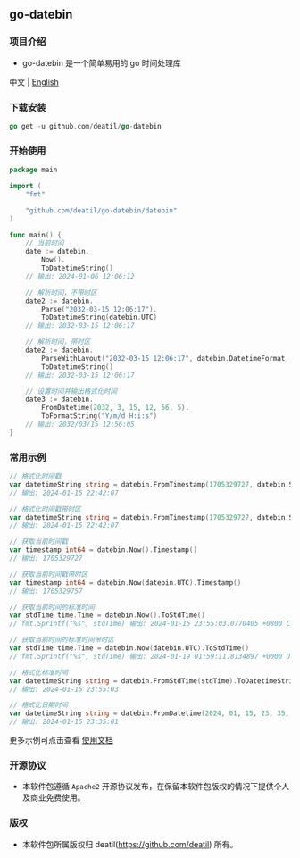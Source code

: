 ## go-datebin


### 项目介绍

*  go-datebin 是一个简单易用的 go 时间处理库

中文 | [English](README.md)


### 下载安装

~~~go
go get -u github.com/deatil/go-datebin
~~~


### 开始使用

~~~go
package main

import (
    "fmt"

    "github.com/deatil/go-datebin/datebin"
)

func main() {
    // 当前时间
    date := datebin.
        Now().
        ToDatetimeString()
    // 输出: 2024-01-06 12:06:12

    // 解析时间，不带时区
    date2 := datebin.
        Parse("2032-03-15 12:06:17").
        ToDatetimeString(datebin.UTC)
    // 输出: 2032-03-15 12:06:17

    // 解析时间，带时区
    date2 := datebin.
        ParseWithLayout("2032-03-15 12:06:17", datebin.DatetimeFormat, datebin.GMT).
        ToDatetimeString()
    // 输出: 2032-03-15 12:06:17

    // 设置时间并输出格式化时间
    date3 := datebin.
        FromDatetime(2032, 3, 15, 12, 56, 5).
        ToFormatString("Y/m/d H:i:s")
    // 输出: 2032/03/15 12:56:05
}

~~~


### 常用示例

~~~go
// 格式化时间戳
var datetimeString string = datebin.FromTimestamp(1705329727, datebin.Shanghai).ToDatetimeString()
// 输出: 2024-01-15 22:42:07

// 格式化时间戳带时区
var datetimeString string = datebin.FromTimestamp(1705329727, datebin.Shanghai).ToDatetimeString(datebin.Shanghai)
// 输出: 2024-01-15 22:42:07
~~~

~~~go
// 获取当前时间戳
var timestamp int64 = datebin.Now().Timestamp()
// 输出: 1705329727

// 获取当前时间戳带时区
var timestamp int64 = datebin.Now(datebin.UTC).Timestamp()
// 输出: 1705329757
~~~

~~~go
// 获取当前时间的标准时间
var stdTime time.Time = datebin.Now().ToStdTime()
// fmt.Sprintf("%s", stdTime) 输出: 2024-01-15 23:55:03.0770405 +0800 CST

// 获取当前时间的标准时间带时区
var stdTime time.Time = datebin.Now(datebin.UTC).ToStdTime()
// fmt.Sprintf("%s", stdTime) 输出: 2024-01-19 01:59:11.8134897 +0000 UTC
~~~

~~~go
// 格式化标准时间
var datetimeString string = datebin.FromStdTime(stdTime).ToDatetimeString()
// 输出: 2024-01-15 23:55:03
~~~

~~~go
// 格式化日期时间
var datetimeString string = datebin.FromDatetime(2024, 01, 15, 23, 35, 01).ToDatetimeString()
// 输出: 2024-01-15 23:35:01
~~~

更多示例可点击查看 [使用文档](example.md)


### 开源协议

*  本软件包遵循 `Apache2` 开源协议发布，在保留本软件包版权的情况下提供个人及商业免费使用。


### 版权

*  本软件包所属版权归 deatil(https://github.com/deatil) 所有。
